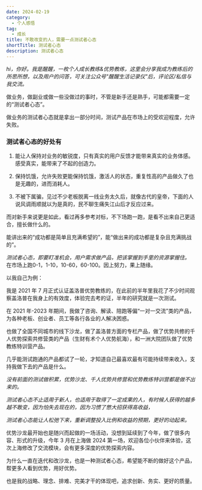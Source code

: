 ```yaml
---
date: 2024-02-19
category:
  - 个人感悟
tag:
  - 成长
title: 不敢改变的人，需要一点测试者心态
shortTitle: 测试者心态
description: 测试者心态
---
```


*hi，你好。我是醒醒，一枚个人成长教练&优势教练，这里会分享我成为教练后的所思所想，以及用户的问答，可关注公众号"醒醒生活记录仪"后，评论区/私信与我交流。*

做业务，做副业或做一些没做过的事时，不管是新手还是熟手，可能都需要一定的“测试者心态”。

做业务的测试者心态就是拿出一部分时间，测试产品在市场上的受欢迎程度，允许失败。

### 测试者心态的好处有

1. 能让人保持对业务的敏锐度，只有真实的用户反馈才能带来真实的业务体感。感受真实，能带来了不起的创造力。

2. 保持饥饿，允许失败更能保持饥饿，激活人的状态，重复性高的产品做久了也是无趣的，进而消耗人。

3. 不被下属骗，见过不少老板脱离一线业务太久后，就像古代的皇帝，下面的人说风调雨顺就以为是真的，民不聊生痛失江山后才反应过来。

而对新手来说更是如此，看过再多参考对标，不下场跑一跑，是看不出来自己更适合，擅长做什么的。

能讲出来的“成功都是简单且充满希望的”，能“做出来的成功都是复杂且充满挑战的”。

*测试者心态，即要盯准机会，用户需求做产品，把该掌握到手里的资源掌握住。* 在市场上跑0-1，1-10，10-60，60-100。因上努力，果上随缘。

以我自己为例：

我是 2021 年 7 月正式认证盖洛普优势教练的，在此前的半年里我花了不少时间观察盖洛普在我身上的有效度，体验完去考的证，半年的研究就是一次测试。

在 2021 年-2023 年期间，我做了咨询、解读、陪跑等偏“一对一交流”类的产品，为各种老板、创业者、员工等各行各业的人解决困惑。

也做了全国不同城市的线下沙龙，做了盖洛普方面的专栏产品，做了优势共修的千人优势探索共修营类的产品（生财有术个人优势航海），和一洲大院团队做了优势教练特训营产品。

几乎能测试跑通的产品都试了一轮，才知道自己最喜欢最有可能持续带来收入，支持我做下去的产品是什么。

*没有前面的测试做积累，优势沙龙、千人优势共修营和优势教练特训营都是做不出来的。*

*测试者心态不止适用于新人，也适用于取得了一定成果的人，有时候人获得的越多越不敢变，因为怕失去现在的，因为习惯了憋大招获得高收益，*

*测试者心态能让人松弛下来，重新调整投入比例和收益的预期，更好的动起来。*

优势沙龙最开始也是随兴而起做的一场活动，没想到延续到了今年，做了很多内容、形式的升级，今年 3 月在上海做 2024 第一场，欢迎各位小伙伴来体验，这次上海修改了交流模块，会有更多深度的优势探索内容。

为什么一直在迭代和改沙龙，也是一种测试者心态，希望能不断的做好这个产品，帮更多人看到优势，用好优势。

也是我的战略、理念、排难、完美才干的体现吧，追求创新、务实、更好的质量。